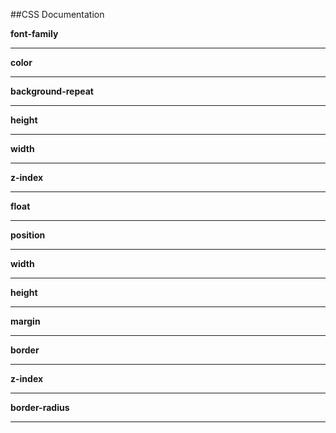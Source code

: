 ##CSS Documentation


**font-family**


----

**color**


----

**background-repeat**


----

**height**


----

**width**


----

**z-index**


----

**float**


----

**position**


----

**width**


----

**height**


----

**margin**


----

**border**


----


**z-index**


----

**border-radius**


----
